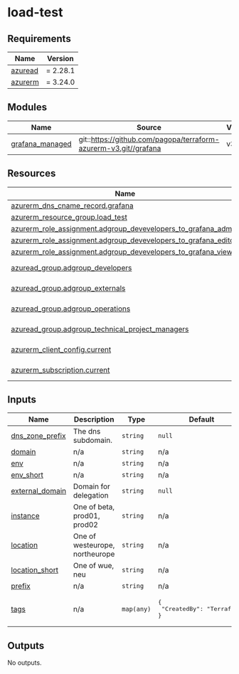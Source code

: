 # load-test

<!-- markdownlint-disable -->
<!-- BEGIN_TF_DOCS -->
## Requirements

| Name | Version |
|------|---------|
| <a name="requirement_azuread"></a> [azuread](#requirement\_azuread) | = 2.28.1 |
| <a name="requirement_azurerm"></a> [azurerm](#requirement\_azurerm) | = 3.24.0 |

## Modules

| Name | Source | Version |
|------|--------|---------|
| <a name="module_grafana_managed"></a> [grafana\_managed](#module\_grafana\_managed) | git::https://github.com/pagopa/terraform-azurerm-v3.git//grafana | v3.4.3 |

## Resources

| Name | Type |
|------|------|
| [azurerm_dns_cname_record.grafana](https://registry.terraform.io/providers/hashicorp/azurerm/3.24.0/docs/resources/dns_cname_record) | resource |
| [azurerm_resource_group.load_test](https://registry.terraform.io/providers/hashicorp/azurerm/3.24.0/docs/resources/resource_group) | resource |
| [azurerm_role_assignment.adgroup_devevelopers_to_grafana_admin](https://registry.terraform.io/providers/hashicorp/azurerm/3.24.0/docs/resources/role_assignment) | resource |
| [azurerm_role_assignment.adgroup_devevelopers_to_grafana_editor](https://registry.terraform.io/providers/hashicorp/azurerm/3.24.0/docs/resources/role_assignment) | resource |
| [azurerm_role_assignment.adgroup_devevelopers_to_grafana_viewer](https://registry.terraform.io/providers/hashicorp/azurerm/3.24.0/docs/resources/role_assignment) | resource |
| [azuread_group.adgroup_developers](https://registry.terraform.io/providers/hashicorp/azuread/2.28.1/docs/data-sources/group) | data source |
| [azuread_group.adgroup_externals](https://registry.terraform.io/providers/hashicorp/azuread/2.28.1/docs/data-sources/group) | data source |
| [azuread_group.adgroup_operations](https://registry.terraform.io/providers/hashicorp/azuread/2.28.1/docs/data-sources/group) | data source |
| [azuread_group.adgroup_technical_project_managers](https://registry.terraform.io/providers/hashicorp/azuread/2.28.1/docs/data-sources/group) | data source |
| [azurerm_client_config.current](https://registry.terraform.io/providers/hashicorp/azurerm/3.24.0/docs/data-sources/client_config) | data source |
| [azurerm_subscription.current](https://registry.terraform.io/providers/hashicorp/azurerm/3.24.0/docs/data-sources/subscription) | data source |

## Inputs

| Name | Description | Type | Default | Required |
|------|-------------|------|---------|:--------:|
| <a name="input_dns_zone_prefix"></a> [dns\_zone\_prefix](#input\_dns\_zone\_prefix) | The dns subdomain. | `string` | `null` | no |
| <a name="input_domain"></a> [domain](#input\_domain) | n/a | `string` | n/a | yes |
| <a name="input_env"></a> [env](#input\_env) | n/a | `string` | n/a | yes |
| <a name="input_env_short"></a> [env\_short](#input\_env\_short) | n/a | `string` | n/a | yes |
| <a name="input_external_domain"></a> [external\_domain](#input\_external\_domain) | Domain for delegation | `string` | `null` | no |
| <a name="input_instance"></a> [instance](#input\_instance) | One of beta, prod01, prod02 | `string` | n/a | yes |
| <a name="input_location"></a> [location](#input\_location) | One of westeurope, northeurope | `string` | n/a | yes |
| <a name="input_location_short"></a> [location\_short](#input\_location\_short) | One of wue, neu | `string` | n/a | yes |
| <a name="input_prefix"></a> [prefix](#input\_prefix) | n/a | `string` | n/a | yes |
| <a name="input_tags"></a> [tags](#input\_tags) | n/a | `map(any)` | <pre>{<br>  "CreatedBy": "Terraform"<br>}</pre> | no |

## Outputs

No outputs.
<!-- END_TF_DOCS -->

